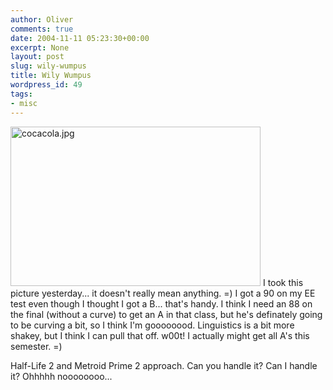 ```yaml
---
author: Oliver
comments: true
date: 2004-11-11 05:23:30+00:00
excerpt: None
layout: post
slug: wily-wumpus
title: Wily Wumpus
wordpress_id: 49
tags:
- misc
---
```


<img alt="cocacola.jpg" src="http://www.oliverweb.com/images05/blog/cocacola.jpg" width="400" height="255" />
I took this picture yesterday... it doesn't really mean anything. =) I got a 90 on my EE test even though I thought I got a B... that's handy.  I think I need an 88 on the final (without a curve) to get an A in that class, but he's definately going to be curving a bit, so I think I'm goooooood.  Linguistics is a bit more shakey, but I think I can pull that off. w00t!  I actually might get all A's this semester. =)

Half-Life 2 and Metroid Prime 2 approach.  Can you handle it? Can I handle it? Ohhhhh noooooooo...